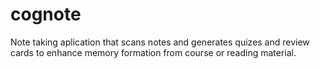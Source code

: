 # cognote
Note taking aplication that scans notes and generates quizes and review cards to
enhance memory formation from course or reading material.
